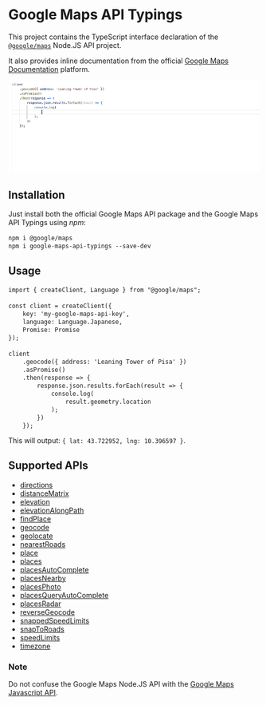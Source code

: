 # Google Maps API Typings

This project contains the TypeScript interface declaration of the [`@google/maps`](https://github.com/googlemaps/google-maps-services-js) Node.JS API project.

It also provides inline documentation from the official [Google Maps Documentation](https://developers.google.com/maps/documentation/) platform.

![Google Maps API Typings Example](google-maps-api-typings.gif)

## Installation

Just install both the official Google Maps API package and the Google Maps API Typings using *npm*:

```
npm i @google/maps
npm i google-maps-api-typings --save-dev
```

## Usage

```
import { createClient, Language } from "@google/maps";

const client = createClient({
    key: 'my-google-maps-api-key',
    language: Language.Japanese,
    Promise: Promise
});

client
    .geocode({ address: 'Leaning Tower of Pisa' })
    .asPromise()
    .then(response => {
        response.json.results.forEach(result => {
            console.log(
                result.geometry.location
            );
        })
    });
```

This will output: `{ lat: 43.722952, lng: 10.396597 }`.

## Supported APIs

 - [directions](https://developers.google.com/maps/documentation/directions/intro)
 - [distanceMatrix](https://developers.google.com/maps/documentation/distance-matrix/intro)
 - [elevation](https://developers.google.com/maps/documentation/elevation/intro)
 - [elevationAlongPath](https://developers.google.com/maps/documentation/elevation/intro)
 - [findPlace](https://developers.google.com/places/web-service/search#FindPlaceRequests)
 - [geocode](https://developers.google.com/maps/documentation/geocoding/intro#GeocodingRequests)
 - [geolocate](https://developers.google.com/maps/documentation/geolocation/intro)
 - [nearestRoads](https://developers.google.com/maps/documentation/roads/nearest)
 - [place](https://developers.google.com/places/web-service/details)
 - [places](https://developers.google.com/places/web-service/search#TextSearchRequests)
 - [placesAutoComplete](https://developers.google.com/places/web-service/autocomplete)
 - [placesNearby](https://developers.google.com/places/web-service/search#PlaceSearchRequests)
 - [placesPhoto](https://developers.google.com/places/web-service/photos)
 - [placesQueryAutoComplete](https://developers.google.com/places/web-service/query)
 - [placesRadar](https://developers.google.com/places/web-service/search#RadarSearchRequests)
 - [reverseGeocode](https://developers.google.com/maps/documentation/geocoding/intro#ReverseGeocoding)
 - [snappedSpeedLimits](https://developers.google.com/maps/documentation/roads/speed-limits)
 - [snapToRoads](https://developers.google.com/maps/documentation/roads/snap)
 - [speedLimits](https://developers.google.com/maps/documentation/roads/speed-limits)
 - [timezone](https://developers.google.com/maps/documentation/timezone/intro)

### Note

Do not confuse the Google Maps Node.JS API with the [Google Maps Javascript API](https://developers.google.com/maps/documentation/javascript).